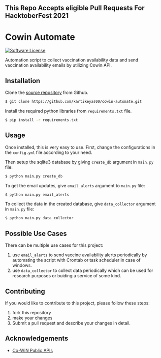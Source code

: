 ## This Repo Accepts eligible Pull Requests For HacktoberFest 2021

# Cowin Automate
[![Software License](https://img.shields.io/badge/license-MIT-brightgreen.svg)](LICENSE)

Automation script to collect vaccination availability data and send vaccination availability emails by utilizing Cowin API.

## Installation

Clone the [source repository](https://github.com/kartikeyas00/cowin-automate) from Github.
```sh
$ git clone https://github.com/kartikeyas00/cowin-automate.git
```
Install the required python libraries from `requirements.txt` file.
```sh
$ pip install -r requirements.txt 
```

## Usage

Once installed, this is very easy to use. First, change the configurations in the `config.yml` file according to your need.

Then setup the sqlite3 database by giving `create_db` argument in `main.py` file:
```sh
$ python main.py create_db
```

To get the email updates, give `email_alerts` argument to `main.py` file:
```sh
$ python main.py email_alerts
```

To collect the data in the created database, give `data_collector` argument in `main.py` file:
```sh
$ python main.py data_collector
```

## Possible Use Cases

There can be multiple use cases for this project:

1. use `email_alerts` to send vaccine availability alerts periodically by automating the script with Crontab or task scheduler in case of windows.
2. use `data_collector` to collect data periodically which can be used for research purposes or buiding a service of some kind.

## Contributing 

If you would like to contribute to this project, please follow these steps:

1. fork this repository
2. make your changes
3. Submit a pull request and describe your changes in detail.

## Acknowledgements

- [Co-WIN Public APIs](https://apisetu.gov.in/public/marketplace/api/cowin/cowin-public-v2)
